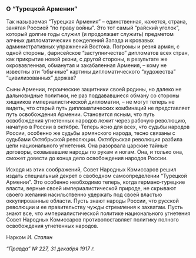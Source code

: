 ### О “Турецкой Армении”

Так называемая “Турецкая Армения” – единственная, кажется, страна, занятая Россией “по праву войны”. Это тот самый “райский уголок”, который долгие годы служил (и продолжает служить) предметом алчных дипломатических вожделений Запада и кровавых административных упражнений Востока. Погромы и резня армян, с одной стороны, фарисейское “заступничество” дипломатов всех стран, как прикрытие новой резни, с другой стороны, в результате же окровавленная, обманутая и закабаленная Армения, – кому не известны эти “обычные” картины дипломатического “художества” “цивилизованных” держав?

Сыны Армении, героические защитники своей родины, но далеко не дальновидные политики, не раз поддававшиеся обману со стороны хищников империалистической дипломатии, – не могут теперь не видеть, что старый путь дипломатических комбинаций не представляет путь освобождения Армении. Становится ясным, что путь освобождения угнетенных народов лежит через рабочую революцию, начатую в России в октябре. Теперь ясно для всех, что судьбы народов России, особенно же судьбы армянского народа, тесно связаны с судьбами Октябрьской революции. Октябрьская революция разбила цепи национального угнетения. Она разорвала царские тайные договоры, сковывавшие народы по рукам и ногам. Она, и только она, сможет довести до конца дело освобождения народов России.

Исходя из этих соображений, Совет Народных Комиссаров решил издать специальный декрет о свободном самоопределении “Турецкой Армении”. Это особенно необходимо теперь, когда германо‑турецкие власти, верные своей империалистической природе, не скрывают своего желания насильственно удержать под своей властью оккупированные области. Пусть знают народы России, что русской революции и ее правительству чужды стремления к захватам. Пусть знают все, что империалистической политике национального угнетения Совет Народных Комиссаров противопоставляет политику полного освобождения угнетенных народов.

Нарком _И. Сталин_

_“Правда” №_ _227, 31 декабря 1917_ _г._
